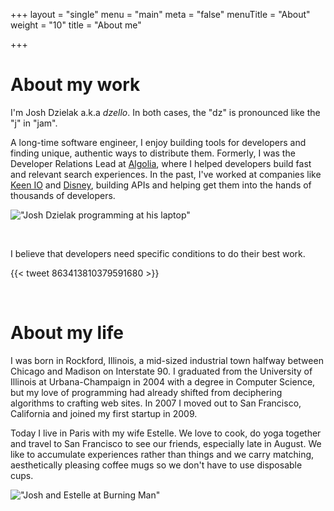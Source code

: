 +++
layout = "single"
menu = "main"
meta = "false"
menuTitle = "About"
weight = "10"
title = "About me"

+++

# About my work

I'm Josh Dzielak a.k.a *dzello*. In both cases, the "dz" is pronounced like the "j" in "jam".

A long-time software engineer, I enjoy building tools for developers and finding unique, authentic ways to distribute them. Formerly, I was the Developer Relations Lead at [Algolia](https://algolia.com/), where I helped developers build fast and relevant search experiences. In the past, I've worked at companies like [Keen IO](https://keen.io/) and [Disney](https://github.com/disney), building APIs and helping get them into the hands of thousands of developers.

!["Josh Dzielak programming at his laptop"](/images/josh-dzielak-programming.jpeg)

<br>

I believe that developers need specific conditions to do their best work.

{{< tweet 863413810379591680 >}}

<br>

# About my life

I was born in Rockford, Illinois, a mid-sized industrial town halfway between Chicago and Madison on Interstate 90. I graduated from the University of Illinois at Urbana-Champaign in 2004 with a degree in Computer Science, but my love of programming had already shifted from deciphering algorithms to crafting web sites. In 2007 I moved out to San Francisco, California and joined my first startup in 2009.

Today I live in Paris with my wife Estelle. We love to cook, do yoga together and travel to San Francisco to see our friends, especially late in August. We like to accumulate experiences rather than things and we carry matching, aesthetically pleasing coffee mugs so we don't have to use disposable cups.

!["Josh and Estelle at Burning Man"](/images/josh-estelle-burning-man-2017.jpg)
